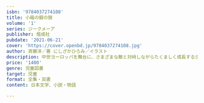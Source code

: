 ```yaml
---
isbn: '9784037274108'
title: 小箱の銀の狼
volume: '1'
series: ジークメーア
publisher: 偕成社
pubdate: '2021-06-21'
cover: 'https://cover.openbd.jp/9784037274108.jpg'
author: 斉藤洋／著 にしざかひろみ／イラスト
description: 中世ヨーロッパを舞台に、さまざまな敵と対峙しながらたくましく成長する少年のすがたを描く。新たな冒険の物語が幕をあける。
price: '1400'
genre: 児童図書
target: 児童
format: 全集・双書
content: 日本文学、小説・物語

---
```

